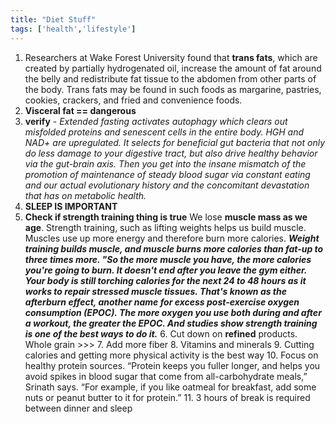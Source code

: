 ```yaml
---
title: "Diet Stuff"
tags: ['health','lifestyle']
---
```

1. Researchers at Wake Forest University found that **trans fats**, which are created by partially hydrogenated oil, increase the amount of fat around the belly and redistribute fat tissue to the abdomen from other parts of the body. Trans fats may be found in such foods as margarine, pastries, cookies, crackers, and fried and convenience foods.
2. **Visceral fat == dangerous**
3. **verify** - *Extended fasting activates autophagy which clears out misfolded proteins and senescent cells in the entire body. HGH and NAD+ are upregulated. It selects for beneficial gut bacteria that not only do less damage to your digestive tract, but also drive healthy behavior via the gut-brain axis. Then you get into the insane mismatch of the promotion of maintenance of steady blood sugar via constant eating and our actual evolutionary history and the concomitant devastation that has on metabolic health.*
4. **SLEEP IS IMPORTANT**
5. **Check if strength training thing is true** 
   We lose **muscle mass as we age**. Strength training, such as lifting weights helps us build muscle. Muscles use up more energy and therefore burn more calories. 
   ***Weight training builds muscle, and muscle burns more calories than fat-up to three times more. "So the more muscle you have, the more calories you're going to burn. It doesn't end after you leave the gym either. Your body is still torching calories for the next 24 to 48 hours as it works to repair stressed muscle tissues. That's known as the afterburn effect, another name for excess post-exercise oxygen consumption (EPOC). The more oxygen you use both during and after a workout, the greater the EPOC. And studies show strength training is one of the best ways to do it.***
   6. Cut down on **refined** products. Whole grain >>>
   7. Add more fiber
   8. Vitamins and minerals
   9. Cutting calories and getting more physical activity is the best way
   10. Focus on healthy protein sources. “Protein keeps you fuller longer, and helps you avoid spikes in blood sugar that come from all-carbohydrate meals,” Srinath says. “For example, if you like oatmeal for breakfast, add some nuts or peanut butter to it for protein.”
   11. 3 hours of break is required between dinner and sleep
